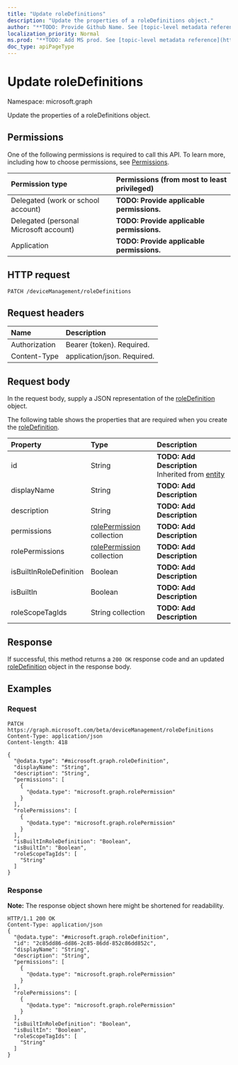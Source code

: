 ```yaml
---
title: "Update roleDefinitions"
description: "Update the properties of a roleDefinitions object."
author: "**TODO: Provide Github Name. See [topic-level metadata reference](https://msgo.azurewebsites.net/add/document/guidelines/metadata.html#topic-level-metadata)**"
localization_priority: Normal
ms.prod: "**TODO: Add MS prod. See [topic-level metadata reference](https://msgo.azurewebsites.net/add/document/guidelines/metadata.html#topic-level-metadata)**"
doc_type: apiPageType
---
```


# Update roleDefinitions

Namespace: microsoft.graph

Update the properties of a roleDefinitions object.

## Permissions
One of the following permissions is required to call this API. To learn more, including how to choose permissions, see [Permissions](/concepts/permissions-reference.md).

|Permission type|Permissions (from most to least privileged)|
|:---|:---|
|Delegated (work or school account)|**TODO: Provide applicable permissions.**|
|Delegated (personal Microsoft account)|**TODO: Provide applicable permissions.**|
|Application|**TODO: Provide applicable permissions.**|

## HTTP request

<!-- {
  "blockType": "ignored"
}
-->
``` http
PATCH /deviceManagement/roleDefinitions
```

## Request headers
|Name|Description|
|:---|:---|
|Authorization|Bearer {token}. Required.|
|Content-Type|application/json. Required.|

## Request body
In the request body, supply a JSON representation of the [roleDefinition](../resources/roledefinition.md) object.

The following table shows the properties that are required when you create the [roleDefinition](../resources/roledefinition.md).

|Property|Type|Description|
|:---|:---|:---|
|id|String|**TODO: Add Description** Inherited from [entity](../resources/entity.md)|
|displayName|String|**TODO: Add Description**|
|description|String|**TODO: Add Description**|
|permissions|[rolePermission](../resources/rolepermission.md) collection|**TODO: Add Description**|
|rolePermissions|[rolePermission](../resources/rolepermission.md) collection|**TODO: Add Description**|
|isBuiltInRoleDefinition|Boolean|**TODO: Add Description**|
|isBuiltIn|Boolean|**TODO: Add Description**|
|roleScopeTagIds|String collection|**TODO: Add Description**|



## Response

If successful, this method returns a `200 OK` response code and an updated [roleDefinition](../resources/roledefinition.md) object in the response body.

## Examples

### Request
<!-- {
  "blockType": "request",
  "name": "update_roledefinitions"
}
-->
``` http
PATCH https://graph.microsoft.com/beta/deviceManagement/roleDefinitions
Content-Type: application/json
Content-length: 418

{
  "@odata.type": "#microsoft.graph.roleDefinition",
  "displayName": "String",
  "description": "String",
  "permissions": [
    {
      "@odata.type": "microsoft.graph.rolePermission"
    }
  ],
  "rolePermissions": [
    {
      "@odata.type": "microsoft.graph.rolePermission"
    }
  ],
  "isBuiltInRoleDefinition": "Boolean",
  "isBuiltIn": "Boolean",
  "roleScopeTagIds": [
    "String"
  ]
}
```

### Response
**Note:** The response object shown here might be shortened for readability.
<!-- {
  "blockType": "response",
  "truncated": true
}
-->
``` http
HTTP/1.1 200 OK
Content-Type: application/json
{
  "@odata.type": "#microsoft.graph.roleDefinition",
  "id": "2c85dd86-dd86-2c85-86dd-852c86dd852c",
  "displayName": "String",
  "description": "String",
  "permissions": [
    {
      "@odata.type": "microsoft.graph.rolePermission"
    }
  ],
  "rolePermissions": [
    {
      "@odata.type": "microsoft.graph.rolePermission"
    }
  ],
  "isBuiltInRoleDefinition": "Boolean",
  "isBuiltIn": "Boolean",
  "roleScopeTagIds": [
    "String"
  ]
}
```

